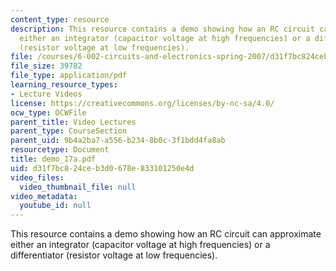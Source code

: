 ```yaml
---
content_type: resource
description: This resource contains a demo showing how an RC circuit can approximate
  either an integrator (capacitor voltage at high frequencies) or a differentiator
  (resistor voltage at low frequencies).
file: /courses/6-002-circuits-and-electronics-spring-2007/d31f7bc824ceb3d0678e833101250e4d_demo_17a.pdf
file_size: 39782
file_type: application/pdf
learning_resource_types:
- Lecture Videos
license: https://creativecommons.org/licenses/by-nc-sa/4.0/
ocw_type: OCWFile
parent_title: Video Lectures
parent_type: CourseSection
parent_uid: 9b4a2ba7-a556-b234-8b0c-3f1bdd4fa8ab
resourcetype: Document
title: demo_17a.pdf
uid: d31f7bc8-24ce-b3d0-678e-833101250e4d
video_files:
  video_thumbnail_file: null
video_metadata:
  youtube_id: null
---
```

This resource contains a demo showing how an RC circuit can approximate either an integrator (capacitor voltage at high frequencies) or a differentiator (resistor voltage at low frequencies).